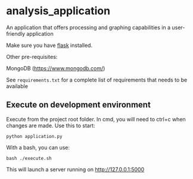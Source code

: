 # analysis_application
An application that offers processing and graphing capabilities in a user-friendly application


Make sure you have [flask](http://flask.pocoo.org) installed.

Other pre-requisites:

MongoDB (https://www.mongodb.com/)

See `requirements.txt` for a complete list of requirements that needs to be available


## Execute on development environment

Execute from the project root folder.
In cmd, you will need to ctrl+c when changes are made. Use this to start:
```
python application.py
```
With a bash, you can use:
```
bash ./execute.sh
```

This will launch a server running on http://127.0.0.1:5000

